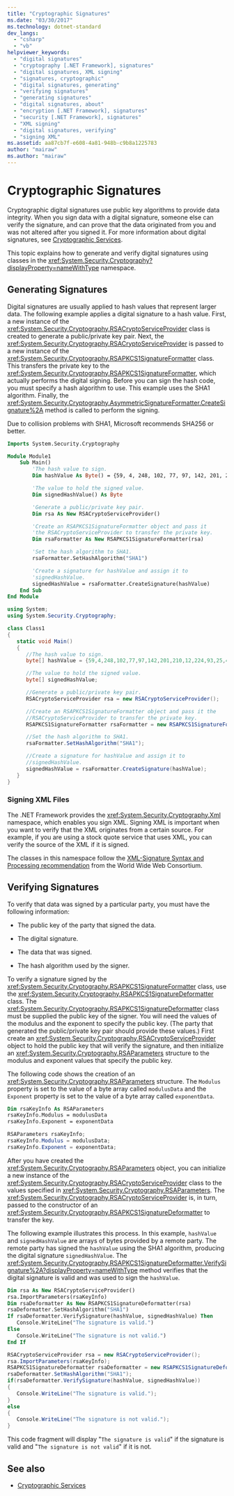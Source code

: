 ```yaml
---
title: "Cryptographic Signatures"
ms.date: "03/30/2017"
ms.technology: dotnet-standard
dev_langs:
  - "csharp"
  - "vb"
helpviewer_keywords:
  - "digital signatures"
  - "cryptography [.NET Framework], signatures"
  - "digital signatures, XML signing"
  - "signatures, cryptographic"
  - "digital signatures, generating"
  - "verifying signatures"
  - "generating signatures"
  - "digital signatures, about"
  - "encryption [.NET Framework], signatures"
  - "security [.NET Framework], signatures"
  - "XML signing"
  - "digital signatures, verifying"
  - "signing XML"
ms.assetid: aa87cb7f-e608-4a81-948b-c9b8a1225783
author: "mairaw"
ms.author: "mairaw"
---
```


# Cryptographic Signatures

Cryptographic digital signatures use public key algorithms to provide data integrity. When you sign data with a digital signature, someone else can verify the signature, and can prove that the data originated from you and was not altered after you signed it. For more information about digital signatures, see [Cryptographic Services](../../../docs/standard/security/cryptographic-services.md).

This topic explains how to generate and verify digital signatures using classes in the <xref:System.Security.Cryptography?displayProperty=nameWithType> namespace.

## Generating Signatures

Digital signatures are usually applied to hash values that represent larger data. The following example applies a digital signature to a hash value. First, a new instance of the <xref:System.Security.Cryptography.RSACryptoServiceProvider> class is created to generate a public/private key pair. Next, the <xref:System.Security.Cryptography.RSACryptoServiceProvider> is passed to a new instance of the <xref:System.Security.Cryptography.RSAPKCS1SignatureFormatter> class. This transfers the private key to the <xref:System.Security.Cryptography.RSAPKCS1SignatureFormatter>, which actually performs the digital signing. Before you can sign the hash code, you must specify a hash algorithm to use. This example uses the SHA1 algorithm. Finally, the <xref:System.Security.Cryptography.AsymmetricSignatureFormatter.CreateSignature%2A> method is called to perform the signing.

Due to collision problems with SHA1, Microsoft recommends SHA256 or better.

```vb
Imports System.Security.Cryptography

Module Module1
    Sub Main()
        'The hash value to sign.
        Dim hashValue As Byte() = {59, 4, 248, 102, 77, 97, 142, 201, 210, 12, 224, 93, 25, 41, 100, 197, 213, 134, 130, 135}

        'The value to hold the signed value.
        Dim signedHashValue() As Byte

        'Generate a public/private key pair.
        Dim rsa As New RSACryptoServiceProvider()

        'Create an RSAPKCS1SignatureFormatter object and pass it
        'the RSACryptoServiceProvider to transfer the private key.
        Dim rsaFormatter As New RSAPKCS1SignatureFormatter(rsa)

        'Set the hash algorithm to SHA1.
        rsaFormatter.SetHashAlgorithm("SHA1")

        'Create a signature for hashValue and assign it to
        'signedHashValue.
        signedHashValue = rsaFormatter.CreateSignature(hashValue)
    End Sub
End Module
```

```csharp
using System;
using System.Security.Cryptography;

class Class1
{
   static void Main()
   {
      //The hash value to sign.
      byte[] hashValue = {59,4,248,102,77,97,142,201,210,12,224,93,25,41,100,197,213,134,130,135};

      //The value to hold the signed value.
      byte[] signedHashValue;

      //Generate a public/private key pair.
      RSACryptoServiceProvider rsa = new RSACryptoServiceProvider();

      //Create an RSAPKCS1SignatureFormatter object and pass it the
      //RSACryptoServiceProvider to transfer the private key.
      RSAPKCS1SignatureFormatter rsaFormatter = new RSAPKCS1SignatureFormatter(rsa);

      //Set the hash algorithm to SHA1.
      rsaFormatter.SetHashAlgorithm("SHA1");

      //Create a signature for hashValue and assign it to
      //signedHashValue.
      signedHashValue = rsaFormatter.CreateSignature(hashValue);
   }
}
```

### Signing XML Files

The .NET Framework provides the <xref:System.Security.Cryptography.Xml> namespace, which enables you sign XML. Signing XML is important when you want to verify that the XML originates from a certain source. For example, if you are using a stock quote service that uses XML, you can verify the source of the XML if it is signed.

The classes in this namespace follow the [XML-Signature Syntax and Processing recommendation](https://www.w3.org/TR/xmldsig-core/) from the World Wide Web Consortium.

## Verifying Signatures

To verify that data was signed by a particular party, you must have the following information:

- The public key of the party that signed the data.

- The digital signature.

- The data that was signed.

- The hash algorithm used by the signer.

To verify a signature signed by the <xref:System.Security.Cryptography.RSAPKCS1SignatureFormatter> class, use the <xref:System.Security.Cryptography.RSAPKCS1SignatureDeformatter> class. The <xref:System.Security.Cryptography.RSAPKCS1SignatureDeformatter> class must be supplied the public key of the signer. You will need the values of the modulus and the exponent to specify the public key. (The party that generated the public/private key pair should provide these values.) First create an <xref:System.Security.Cryptography.RSACryptoServiceProvider> object to hold the public key that will verify the signature, and then initialize an <xref:System.Security.Cryptography.RSAParameters> structure to the modulus and exponent values that specify the public key.

The following code shows the creation of an <xref:System.Security.Cryptography.RSAParameters> structure. The `Modulus` property is set to the value of a byte array called `modulusData` and the `Exponent` property is set to the value of a byte array called `exponentData`.

```vb
Dim rsaKeyInfo As RSAParameters
rsaKeyInfo.Modulus = modulusData
rsaKeyInfo.Exponent = exponentData
```

```csharp
RSAParameters rsaKeyInfo;
rsaKeyInfo.Modulus = modulusData;
rsaKeyInfo.Exponent = exponentData;
```

After you have created the <xref:System.Security.Cryptography.RSAParameters> object, you can initialize a new instance of the <xref:System.Security.Cryptography.RSACryptoServiceProvider> class to the values specified in <xref:System.Security.Cryptography.RSAParameters>. The <xref:System.Security.Cryptography.RSACryptoServiceProvider> is, in turn, passed to the constructor of an <xref:System.Security.Cryptography.RSAPKCS1SignatureDeformatter> to transfer the key.

The following example illustrates this process. In this example, `hashValue` and `signedHashValue` are arrays of bytes provided by a remote party. The remote party has signed the `hashValue` using the SHA1 algorithm, producing the digital signature `signedHashValue`. The <xref:System.Security.Cryptography.RSAPKCS1SignatureDeformatter.VerifySignature%2A?displayProperty=nameWithType> method verifies that the digital signature is valid and was used to sign the `hashValue`.

```vb
Dim rsa As New RSACryptoServiceProvider()
rsa.ImportParameters(rsaKeyInfo)
Dim rsaDeformatter As New RSAPKCS1SignatureDeformatter(rsa)
rsaDeformatter.SetHashAlgorithm("SHA1")
If rsaDeformatter.VerifySignature(hashValue, signedHashValue) Then
   Console.WriteLine("The signature is valid.")
Else
   Console.WriteLine("The signature is not valid.")
End If
```

```csharp
RSACryptoServiceProvider rsa = new RSACryptoServiceProvider();
rsa.ImportParameters(rsaKeyInfo);
RSAPKCS1SignatureDeformatter rsaDeformatter = new RSAPKCS1SignatureDeformatter(rsa);
rsaDeformatter.SetHashAlgorithm("SHA1");
if(rsaDeformatter.VerifySignature(hashValue, signedHashValue))
{
   Console.WriteLine("The signature is valid.");
}
else
{
   Console.WriteLine("The signature is not valid.");
}
```

This code fragment will display "`The signature is valid`" if the signature is valid and "`The signature is not valid`" if it is not.

## See also

- [Cryptographic Services](../../../docs/standard/security/cryptographic-services.md)
